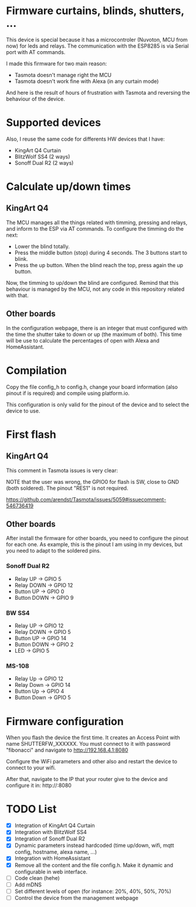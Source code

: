 
# Firmware curtains, blinds, shutters, ...
This device is special because it has a microcontroler (Nuvoton, MCU from now) for leds and relays. The communication with the ESP8285 is via Serial port with AT commands.

I made this firmware for two main reason:
- Tasmota doesn't manage right the MCU
- Tasmota doesn't work fine with Alexa (in any curtain mode)

And here is the result of hours of frustration with Tasmota and reversing the behaviour of the device.

# Supported devices
Also, I reuse the same code for differents HW devices that I have:

- KingArt Q4 Curtain
- BlitzWolf SS4 (2 ways)
- Sonoff Dual R2 (2 ways)

# Calculate up/down times
## KingArt Q4
The MCU manages all the things related with timming, pressing and relays, and inform to the ESP via AT commands. To configure the timming do the next:
- Lower the blind totally.
- Press the middle button (stop) during 4 seconds. The 3 buttons start to blink.
- Press the up button. When the blind reach the top, press again the up button.

Now, the timming to up/down the blind are configured. Remind that this behaviour is managed by the MCU, not any code in this repository related with that.
## Other boards
In the configuration webpage, there is an integer that must configured with the time the shutter take to down or up (the maximum of both). This time will be use to calculate the percentages of open with Alexa and HomeAssistant.

# Compilation
Copy the file config_h to config.h, change your board information (also pinout if is required) and compile using platform.io.

This configuration is only valid for the pinout of the device and to select the device to use.

# First flash
## KingArt Q4
This comment in Tasmota issues is very clear:

NOTE that the user was wrong, the GPIO0 for flash is SW, close to GND (both soldered). The pinout "RES1" is not required.

https://github.com/arendst/Tasmota/issues/5059#issuecomment-546736419

## Other boards
After install the firmware for other boards, you need to configure the pinout for each one. As example, this is the pinout I am using in my devices, but you need to adapt to the soldered pins.

### Sonoff Dual R2
- Relay UP -> GPIO 5
- Relay DOWN -> GPIO 12
- Button UP -> GPIO 0
- Button DOWN -> GPIO 9


### BW SS4
- Relay UP -> GPIO 12
- Relay DOWN -> GPIO 5
- Button UP -> GPIO 14 
- Button DOWN -> GPIO 2
- LED -> GPIO 5

### MS-108
- Relay Up -> GPIO 12
- Relay Down -> GPIO 14
- Button Up -> GPIO 4
- Button Down -> GPIO 5

# Firmware configuration
When you flash the device the first time. It creates an Access Point with name SHUTTERFW_XXXXXX. You must connect to it with password "fibonacci" and navigate to http://192.168.4.1:8080

Configure the WiFi parameters and other also and restart the device to connect to your wifi.

After that, navigate to the IP that your router give to the device and configure it in: http://<IP>:8080

# TODO List
- [X] Integration of KingArt Q4 Curtain
- [X] Integration with BlitzWolf SS4
- [X] Integration of Sonoff Dual R2
- [X] Dynamic parameters instead hardcoded (time up/down, wifi, mqtt config, hostname, alexa name, ...)
- [X] Integration with HomeAssistant
- [X] Remove all the content and the file config.h. Make it dynamic and configurable in web interface.
- [ ] Code clean (hehe)
- [ ] Add mDNS
- [ ] Set different levels of open (for instance: 20%, 40%, 50%, 70%)
- [ ] Control the device from the management webpage
